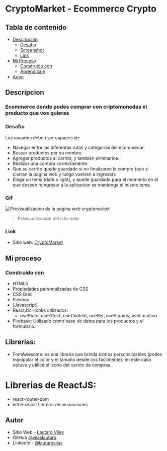 # CryptoMarket - Ecommerce Crypto

## Tabla de contenido

- [Descripcion](#descripcion)
  - [Desafio](#desafio)
  - [Screenshot](#screenshot)
  - [Link](#link)
- [Mi Proceso](#mi-proceso)
  - [Construido con](#construido-con)
  - [Aprendizaje](#aprendizaje)
- [Autor](#autor)

## Descripcion
### Ecommerce donde podes comprar con criptomonedas el producto que vos quieras

### Desafio

Los usuarios deben ser capaces de:
- Navegar entre las diferentas rutas y categorias del ecommerce.
- Buscar productos por su nombre.
- Agregar productos al carrito, y también eliminarlos.
- Realizar una compra correctamente.
- Que su carrito quede guardado si no finalizaron la compra (aun si cierran la pagina web y luego vuelven a ingresar).
- Elegir un tema (dark o light), y quede guardado para el momento en el que deseen reingresar a la aplicacion se mantenga el mismo tema.

### Gif

![Previsualizacion de la pagina web cryptomarket](https://res.cloudinary.com/dn7qsxzdf/image/upload/v1644262526/CryptoMarket/CryptoMarket_i6n3ha.gif)

> Previsualizacion del sitio web

### Link

- Sitio web: [CryptoMarket](https://cripto-market.netlify.app)

## Mi proceso

### Construido con

- HTML5
- Propiedades personalizadas de CSS
- CSS Grid
- Flexbox
- [Javascript].
- ReactJS:
    Hooks utilizados:
    - useState, useEffect, useContext, useRef, useParams, useLocation
- Firebase: Utilizado como base de datos para los productos y el formulario.

## Librerias:
- FontAwesome: es una libreria que brinda iconos personalizables (podes manipular el color y el tamaño desde css facilmente), en este caso obtuve y utilicé el icono del carrito de compras.
# Librerias de ReactJS:
- react-router-dom
- lottie-react: Libreria de animaciones

## Autor

- Sitio Web - [Lautaro Vilas](https://lautarovilas.com)
- GitHub [@vilaslautaro](https://github.com/vilaslautaro)
- LinkedIn - [@lautarovilas](https://www.linkedin.com/in/lautarovilas/)